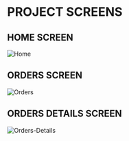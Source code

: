 # PROJECT SCREENS

## HOME SCREEN

![Home](https://cdn.discordapp.com/attachments/590682723870310410/797561660579119114/home_screen.jpg)

## ORDERS SCREEN

![Orders](https://cdn.discordapp.com/attachments/590682723870310410/797561684415348736/orders_screen.jpg)

## ORDERS DETAILS SCREEN

![Orders-Details](https://cdn.discordapp.com/attachments/590682723870310410/797561702588743680/order_details_screen.jpg)
